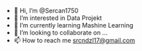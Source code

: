 - 👋 Hi, I’m @Sercan1750
- 👀 I’m interested in Data Projekt
- 🌱 I’m currently learning Mashine Learning
- 💞️ I’m looking to collaborate on ...
- 📫 How to reach me srcndzl17@gmail.com

<!---
Sercan1750/Sercan1750 is a ✨ special ✨ repository because its `README.md` (this file) appears on your GitHub profile.
You can click the Preview link to take a look at your changes.
--->
